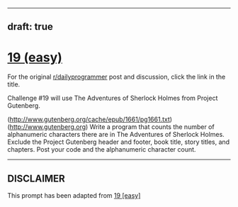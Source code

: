 ---
draft: true
----

# [19 (easy)](https://www.reddit.com/r/dailyprogrammer/comments/qlwrc/372012_challenge_19_easy/)

For the original [r/dailyprogrammer](https://www.reddit.com/r/dailyprogrammer/) post and discussion, click the link in the title.

Challenge #19 will use The Adventures of Sherlock Holmes from Project Gutenberg.

(http://www.gutenberg.org/cache/epub/1661/pg1661.txt)
(http://www.gutenberg.org)
Write a program that counts the number of alphanumeric characters there are in The Adventures of Sherlock Holmes.  Exclude the Project Gutenberg header and footer, book title, story titles, and chapters.  Post your code and the alphanumeric character count.


----
## **DISCLAIMER**
This prompt has been adapted from [19 [easy]](https://www.reddit.com/r/dailyprogrammer/comments/qlwrc/372012_challenge_19_easy/
)
